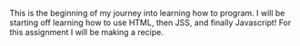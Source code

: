 This is the beginning of my journey into learning how to program. I will be starting off
learning how to use HTML, then JSS, and finally Javascript! For this assignment
I will be making a recipe. 